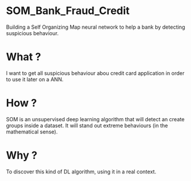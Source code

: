 # SOM_Bank_Fraud_Credit
Building a Self Organizing Map neural network to help a bank by detecting suspicious behaviour.

# What ?
I want to get all suspicious  behaviour abou credit card application in order to use it later on a ANN.

# How ?
SOM is an unsupervised deep learning algorithm that will detect an create groups inside a dataset.
It will stand out extreme behaviours (in the mathematical sense).

# Why ?
To discover this kind of DL algorithm, using it in a real context.
